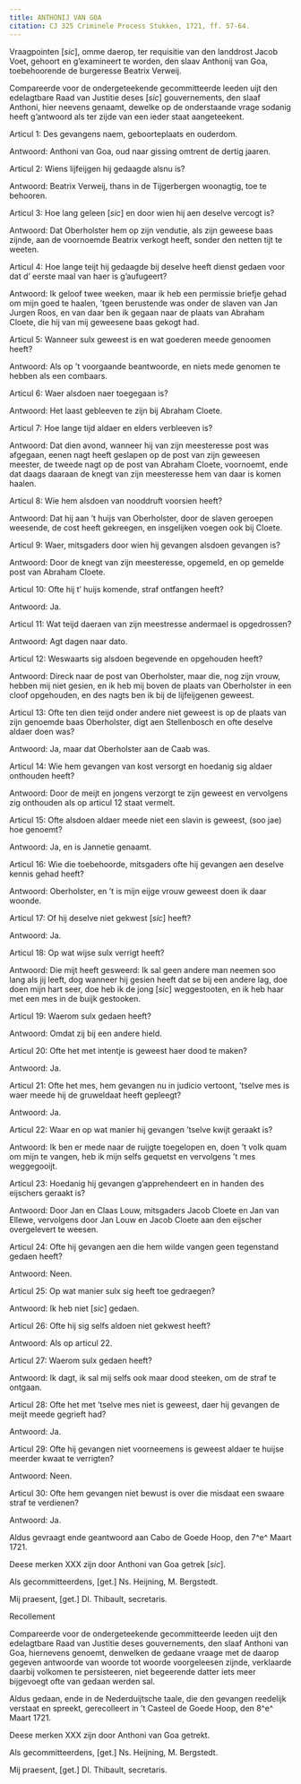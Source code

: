 ```yaml
---
title: ANTHONIJ VAN GOA
citation: CJ 325 Criminele Process Stukken, 1721, ff. 57-64.
---
```


Vraagpointen \[*sic*\], omme daerop, ter requisitie van den landdrost Jacob Voet, gehoort en g’examineert te worden, den slaav Anthonij van Goa, toebehoorende de burgeresse Beatrix Verweij.

Compareerde voor de ondergeteekende gecommitteerde leeden uijt den edelagtbare Raad van Justitie deses \[*sic*\] gouvernements, den slaaf Anthoni, hier neevens genaamt, dewelke op de onderstaande vrage sodanig heeft g’antwoord als ter zijde van een ieder staat aangeteekent.

Articul 1: Des gevangens naem, geboorteplaats en ouderdom.

Antwoord: Anthoni van Goa, oud naar gissing omtrent de dertig jaaren.

Articul 2: Wiens lijfeijgen hij gedaagde alsnu is?

Antwoord: Beatrix Verweij, thans in de Tijgerbergen woonagtig, toe te behooren.

Articul 3: Hoe lang geleen \[*sic*\] en door wien hij aen deselve vercogt is?

Antwoord: Dat Oberholster hem op zijn vendutie, als zijn geweese baas zijnde, aan de voornoemde Beatrix verkogt heeft, sonder den netten tijt te weeten.

Articul 4: Hoe lange teijt hij gedaagde bij deselve heeft dienst gedaen voor dat d’ eerste maal van haer is g’aufugeert?

Antwoord: Ik geloof twee weeken, maar ik heb een permissie briefje gehad om mijn goed te haalen, ’tgeen berustende was onder de slaven van Jan Jurgen Roos, en van daar ben ik gegaan naar de plaats van Abraham Cloete, die hij van mij geweesene baas gekogt had.

Articul 5: Wanneer sulx geweest is en wat goederen meede genoomen heeft?

Antwoord: Als op ’t voorgaande beantwoorde, en niets mede genomen te hebben als een combaars.

Articul 6: Waer alsdoen naer toegegaan is?

Antwoord: Het laast gebleeven te zijn bij Abraham Cloete.

Articul 7: Hoe lange tijd aldaer en elders verbleeven is?

Antwoord: Dat dien avond, wanneer hij van zijn meesteresse post was afgegaan, eenen nagt heeft geslapen op de post van zijn geweesen meester, de tweede nagt op de post van Abraham Cloete, voornoemt, ende dat daags daaraan de knegt van zijn meesteresse hem van daar is komen haalen.

Articul 8: Wie hem alsdoen van nooddruft voorsien heeft?

Antwoord: Dat hij aan ’t huijs van Oberholster, door de slaven geroepen weesende, de cost heeft gekreegen, en insgelijken voegen ook bij Cloete.

Articul 9: Waer, mitsgaders door wien hij gevangen alsdoen gevangen is?

Antwoord: Door de knegt van zijn meesteresse, opgemeld, en op gemelde post van Abraham Cloete.

Articul 10: Ofte hij t’ huijs komende, straf ontfangen heeft?

Antwoord: Ja.

Articul 11: Wat teijd daeraen van zijn meestresse andermael is opgedrossen?

Antwoord: Agt dagen naar dato.

Articul 12: Weswaarts sig alsdoen begevende en opgehouden heeft?

Antwoord: Direck naar de post van Oberholster, maar die, nog zijn vrouw, hebben mij niet gesien, en ik heb mij boven de plaats van Oberholster in een cloof opgehouden, en des nagts ben ik bij de lijfeijgenen geweest.

Articul 13: Ofte ten dien teijd onder andere niet geweest is op de plaats van zijn genoemde baas Oberholster, digt aen Stellenbosch en ofte deselve aldaer doen was?

Antwoord: Ja, maar dat Oberholster aan de Caab was.

Articul 14: Wie hem gevangen van kost versorgt en hoedanig sig aldaer onthouden heeft?

Antwoord: Door de meijt en jongens verzorgt te zijn geweest en vervolgens zig onthouden als op articul 12 staat vermelt.

Articul 15: Ofte alsdoen aldaer meede niet een slavin is geweest, (soo jae) hoe genoemt?

Antwoord: Ja, en is Jannetie genaamt.

Articul 16: Wie die toebehoorde, mitsgaders ofte hij gevangen aen deselve kennis gehad heeft?

Antwoord: Oberholster, en ’t is mijn eijge vrouw geweest doen ik daar woonde.

Articul 17: Of hij deselve niet gekwest \[*sic*\] heeft?

Antwoord: Ja.

Articul 18: Op wat wijse sulx verrigt heeft?

Antwoord: Die mijt heeft gesweerd: Ik sal geen andere man neemen soo lang als jij leeft, dog wanneer hij gesien heeft dat se bij een andere lag, doe doen mijn hart seer, doe heb ik de jong \[*sic*\] weggestooten, en ik heb haar met een mes in de buijk gestooken.

Articul 19: Waerom sulx gedaen heeft?

Antwoord: Omdat zij bij een andere hield.

Articul 20: Ofte het met intentje is geweest haer dood te maken?

Antwoord: Ja.

Articul 21: Ofte het mes, hem gevangen nu in judicio vertoont, ’tselve mes is waer meede hij de gruweldaat heeft gepleegt?

Antwoord: Ja.

Articul 22: Waar en op wat manier hij gevangen ’tselve kwijt geraakt is?

Antwoord: Ik ben er mede naar de ruijgte toegelopen en, doen ’t volk quam om mijn te vangen, heb ik mijn selfs gequetst en vervolgens ’t mes weggegooijt.

Articul 23: Hoedanig hij gevangen g’apprehendeert en in handen des eijschers geraakt is?

Antwoord: Door Jan en Claas Louw, mitsgaders Jacob Cloete en Jan van Ellewe, vervolgens door Jan Louw en Jacob Cloete aan den eijscher overgelevert te weesen.

Articul 24: Ofte hij gevangen aen die hem wilde vangen geen tegenstand gedaen heeft?

Antwoord: Neen.

Articul 25: Op wat manier sulx sig heeft toe gedraegen?

Antwoord: Ik heb niet \[*sic*\] gedaen.

Articul 26: Ofte hij sig selfs aldoen niet gekwest heeft?

Antwoord: Als op articul 22.

Articul 27: Waerom sulx gedaen heeft?

Antwoord: Ik dagt, ik sal mij selfs ook maar dood steeken, om de straf te ontgaan.

Articul 28: Ofte het met ’tselve mes niet is geweest, daer hij gevangen de meijt meede gegrieft had?

Antwoord: Ja.

Articul 29: Ofte hij gevangen niet voorneemens is geweest aldaer te huijse meerder kwaat te verrigten?

Antwoord: Neen.

Articul 30: Ofte hem gevangen niet bewust is over die misdaat een swaare straf te verdienen?

Antwoord: Ja.

Aldus gevraagt ende geantwoord aan Cabo de Goede Hoop, den 7^e^ Maart 1721.

Deese merken XXX zijn door Anthoni van Goa getrek \[*sic*\].

Als gecommitteerdens, \[get.\] Ns. Heijning, M. Bergstedt.

Mij praesent, \[get.\] Dl. Thibault, secretaris.

Recollement

Compareerde voor de ondergeteekende gecommitteerde leeden uijt den edelagtbare Raad van Justitie deses gouvernements, den slaaf Anthoni van Goa, hiernevens genoemt, denwelken de gedaane vraage met de daarop gegeven antwoorde van woorde tot woorde voorgeleesen zijnde, verklaarde daarbij volkomen te persisteeren, niet begeerende datter iets meer bijgevoegt ofte van gedaan werden sal.

Aldus gedaan, ende in de Nederduijtsche taale, die den gevangen reedelijk verstaat en spreekt, gerecolleert in ’t Casteel de Goede Hoop, den 8^e^ Maart 1721.

Deese merken XXX zijn door Anthoni van Goa getrekt.

Als gecommitteerdens, \[get.\] Ns. Heijning, M. Bergstedt.

Mij praesent, \[get.\] Dl. Thibault, secretaris.